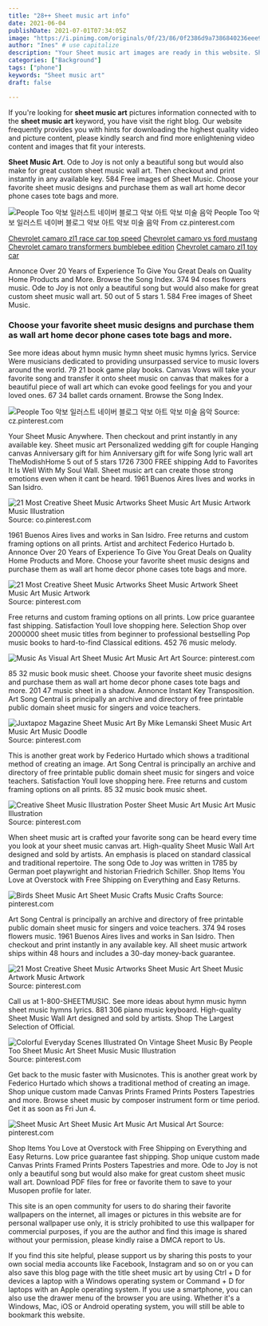 ```yaml
---
title: "28++ Sheet music art info"
date: 2021-06-04
publishDate: 2021-07-01T07:34:05Z
image: "https://i.pinimg.com/originals/0f/23/86/0f2386d9a7386840236eee9a25007806.jpg"
author: "Ines" # use capitalize
description: "Your Sheet music art images are ready in this website. Sheet music art are a topic that is being searched for and liked by netizens now. You can Find and Download the Sheet music art files here. Find and Download all free vectors."
categories: ["Background"]
tags: ["phone"]
keywords: "Sheet music art"
draft: false

---
```


If you're looking for **sheet music art** pictures information connected with to the **sheet music art** keyword, you have visit the right  blog.  Our website frequently  provides you with  hints  for downloading  the highest  quality video and picture  content, please kindly search and find more enlightening video content and images  that fit your interests.

**Sheet Music Art**. Ode to Joy is not only a beautiful song but would also make for great custom sheet music wall art. Then checkout and print instantly in any available key. 584 Free images of Sheet Music. Choose your favorite sheet music designs and purchase them as wall art home decor phone cases tote bags and more.

![People Too 악보 일러스트 네이버 블로그 악보 아트 악보 미술 음악](https://i.pinimg.com/originals/ac/d9/5f/acd95f022f007b39d7726c78d1b4b565.jpg "People Too 악보 일러스트 네이버 블로그 악보 아트 악보 미술 음악")
People Too 악보 일러스트 네이버 블로그 악보 아트 악보 미술 음악 From cz.pinterest.com

[Chevrolet camaro zl1 race car top speed](/chevrolet-camaro-zl1-race-car-top-speed/)
[Chevrolet camaro vs ford mustang](/chevrolet-camaro-vs-ford-mustang/)
[Chevrolet camaro transformers bumblebee edition](/chevrolet-camaro-transformers-bumblebee-edition/)
[Chevrolet camaro zl1 toy car](/chevrolet-camaro-zl1-toy-car/)

Annonce Over 20 Years of Experience To Give You Great Deals on Quality Home Products and More. Browse the Song Index. 374 94 roses flowers music. Ode to Joy is not only a beautiful song but would also make for great custom sheet music wall art. 50 out of 5 stars 1. 584 Free images of Sheet Music.

### Choose your favorite sheet music designs and purchase them as wall art home decor phone cases tote bags and more.

See more ideas about hymn music hymn sheet music hymns lyrics. Service Were musicians dedicated to providing unsurpassed service to music lovers around the world. 79 21 book game play books. Canvas Vows will take your favorite song and transfer it onto sheet music on canvas that makes for a beautiful piece of wall art which can evoke good feelings for you and your loved ones. 67 34 ballet cards ornament. Browse the Song Index.


![People Too 악보 일러스트 네이버 블로그 악보 아트 악보 미술 음악](https://i.pinimg.com/originals/ac/d9/5f/acd95f022f007b39d7726c78d1b4b565.jpg "People Too 악보 일러스트 네이버 블로그 악보 아트 악보 미술 음악")
Source: cz.pinterest.com

Your Sheet Music Anywhere. Then checkout and print instantly in any available key. Sheet music art Personalized wedding gift for couple Hanging canvas Anniversary gift for him Anniversary gift for wife Song lyric wall art TheModishHome 5 out of 5 stars 1726 7300 FREE shipping Add to Favorites It Is Well With My Soul Wall. Sheet music art can create those strong emotions even when it cant be heard. 1961 Buenos Aires lives and works in San Isidro.

![21 Most Creative Sheet Music Artworks Sheet Music Art Music Artwork Music Illustration](https://i.pinimg.com/originals/95/73/45/9573454f7d7544522f0cf8183dce7aef.jpg "21 Most Creative Sheet Music Artworks Sheet Music Art Music Artwork Music Illustration")
Source: co.pinterest.com

1961 Buenos Aires lives and works in San Isidro. Free returns and custom framing options on all prints. Artist and architect Federico Hurtado b. Annonce Over 20 Years of Experience To Give You Great Deals on Quality Home Products and More. Choose your favorite sheet music designs and purchase them as wall art home decor phone cases tote bags and more.

![21 Most Creative Sheet Music Artworks Sheet Music Artwork Sheet Music Art Music Artwork](https://i.pinimg.com/originals/e1/4d/05/e14d05b7a333532d8ece67e35e8d4b9b.jpg "21 Most Creative Sheet Music Artworks Sheet Music Artwork Sheet Music Art Music Artwork")
Source: pinterest.com

Free returns and custom framing options on all prints. Low price guarantee fast shipping. Satisfaction Youll love shopping here. Selection Shop over 2000000 sheet music titles from beginner to professional bestselling Pop music books to hard-to-find Classical editions. 452 76 music melody.

![Music As Visual Art Sheet Music Art Music Art Art](https://i.pinimg.com/originals/3d/35/fd/3d35fd755c492241f556b3359438acf4.jpg "Music As Visual Art Sheet Music Art Music Art Art")
Source: pinterest.com

85 32 music book music sheet. Choose your favorite sheet music designs and purchase them as wall art home decor phone cases tote bags and more. 201 47 music sheet in a shadow. Annonce Instant Key Transposition. Art Song Central is principally an archive and directory of free printable public domain sheet music for singers and voice teachers.

![Juxtapoz Magazine Sheet Music Art By Mike Lemanski Sheet Music Art Music Art Music Doodle](https://i.pinimg.com/originals/bf/42/86/bf42865dee91e27e46fba966abbd61c7.jpg "Juxtapoz Magazine Sheet Music Art By Mike Lemanski Sheet Music Art Music Art Music Doodle")
Source: pinterest.com

This is another great work by Federico Hurtado which shows a traditional method of creating an image. Art Song Central is principally an archive and directory of free printable public domain sheet music for singers and voice teachers. Satisfaction Youll love shopping here. Free returns and custom framing options on all prints. 85 32 music book music sheet.

![Creative Sheet Music Illustration Poster Sheet Music Art Music Art Music Illustration](https://i.pinimg.com/originals/a0/dd/15/a0dd15246df85850830ed2014a7fdf35.jpg "Creative Sheet Music Illustration Poster Sheet Music Art Music Art Music Illustration")
Source: pinterest.com

When sheet music art is crafted your favorite song can be heard every time you look at your sheet music canvas art. High-quality Sheet Music Wall Art designed and sold by artists. An emphasis is placed on standard classical and traditional repertoire. The song Ode to Joy was written in 1785 by German poet playwright and historian Friedrich Schiller. Shop Items You Love at Overstock with Free Shipping on Everything and Easy Returns.

![Birds Sheet Music Art Sheet Music Crafts Music Crafts](https://i.pinimg.com/originals/09/23/88/09238813c99a4e539c4e1a5042e9c721.jpg "Birds Sheet Music Art Sheet Music Crafts Music Crafts")
Source: pinterest.com

Art Song Central is principally an archive and directory of free printable public domain sheet music for singers and voice teachers. 374 94 roses flowers music. 1961 Buenos Aires lives and works in San Isidro. Then checkout and print instantly in any available key. All sheet music artwork ships within 48 hours and includes a 30-day money-back guarantee.

![21 Most Creative Sheet Music Artworks Sheet Music Art Sheet Music Artwork Music Artwork](https://i.pinimg.com/originals/f2/b1/b6/f2b1b62c7e37fee4f2242745442986e1.jpg "21 Most Creative Sheet Music Artworks Sheet Music Art Sheet Music Artwork Music Artwork")
Source: pinterest.com

Call us at 1-800-SHEETMUSIC. See more ideas about hymn music hymn sheet music hymns lyrics. 881 306 piano music keyboard. High-quality Sheet Music Wall Art designed and sold by artists. Shop The Largest Selection of Official.

![Colorful Everyday Scenes Illustrated On Vintage Sheet Music By People Too Sheet Music Art Sheet Music Music Illustration](https://i.pinimg.com/originals/60/29/47/6029479c072fc17068bb9b54346cc8a3.jpg "Colorful Everyday Scenes Illustrated On Vintage Sheet Music By People Too Sheet Music Art Sheet Music Music Illustration")
Source: pinterest.com

Get back to the music faster with Musicnotes. This is another great work by Federico Hurtado which shows a traditional method of creating an image. Shop unique custom made Canvas Prints Framed Prints Posters Tapestries and more. Browse sheet music by composer instrument form or time period. Get it as soon as Fri Jun 4.

![Sheet Music Art Sheet Music Art Music Art Musical Art](https://i.pinimg.com/originals/0f/23/86/0f2386d9a7386840236eee9a25007806.jpg "Sheet Music Art Sheet Music Art Music Art Musical Art")
Source: pinterest.com

Shop Items You Love at Overstock with Free Shipping on Everything and Easy Returns. Low price guarantee fast shipping. Shop unique custom made Canvas Prints Framed Prints Posters Tapestries and more. Ode to Joy is not only a beautiful song but would also make for great custom sheet music wall art. Download PDF files for free or favorite them to save to your Musopen profile for later.

This site is an open community for users to do sharing their favorite wallpapers on the internet, all images or pictures in this website are for personal wallpaper use only, it is stricly prohibited to use this wallpaper for commercial purposes, if you are the author and find this image is shared without your permission, please kindly raise a DMCA report to Us.

If you find this site helpful, please support us by sharing this posts to your own social media accounts like Facebook, Instagram and so on or you can also save this blog page with the title sheet music art by using Ctrl + D for devices a laptop with a Windows operating system or Command + D for laptops with an Apple operating system. If you use a smartphone, you can also use the drawer menu of the browser you are using. Whether it's a Windows, Mac, iOS or Android operating system, you will still be able to bookmark this website.
